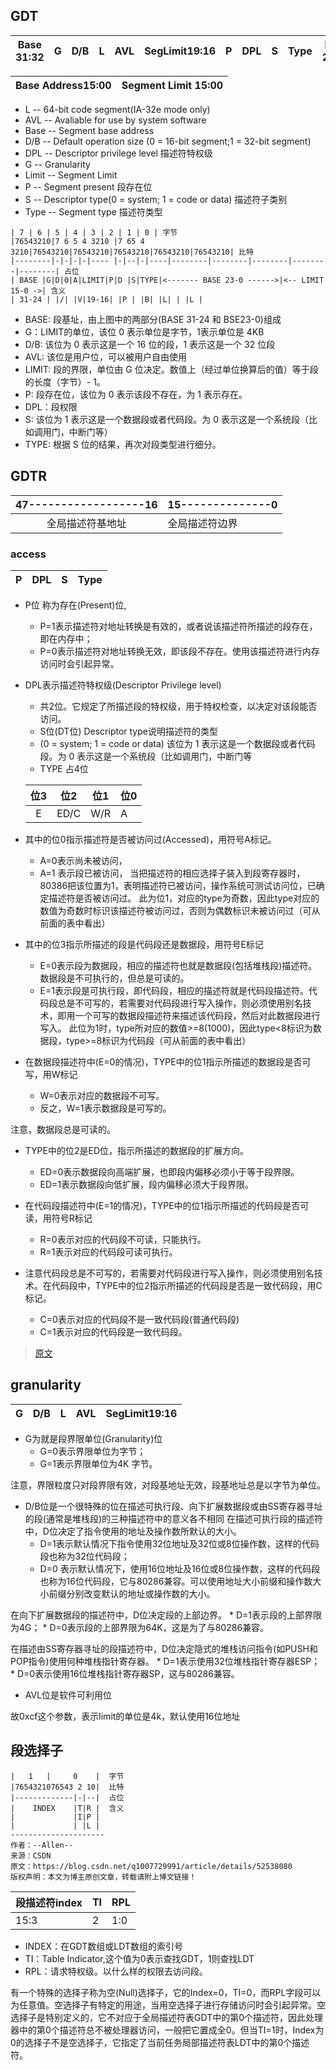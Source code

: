 ## GDT
|Base 31:32 | G |D/B|L|AVL|SegLimit19:16|P|DPL|S|Type|Base 23:16|
|-| -| -|-|-|-|-|-|-|-|-|

|Base Address15:00|Segment Limit 15:00|
|-|-|

- L -- 64-bit code segment(IA-32e mode only)
- AVL -- Avaliable for use by system software
- Base -- Segment base address
- D/B -- Default operation size (0 = 16-bit segment;1 = 32-bit segment)
- DPL -- Descriptor privilege level 描述符特权级
- G -- Granularity
- Limit -- Segment Limit
- P -- Segment present 段存在位
- S -- Descriptor type(0 = system; 1 = code or data) 描述符子类别
- Type -- Segment type 描述符类型

```
| 7 | 6 | 5 | 4 | 3 | 2 | 1 | 0 | 字节 
|76543210|7 6 5 4 3210 |7 65 4 3210|76543210|76543210|76543210|76543210|76543210| 比特 
|--------|-|-|-|-|---- |-|--|-|----|--------|--------|--------|--------|--------| 占位 
| BASE |G|D|0|A|LIMIT|P|D |S|TYPE|<------- BASE 23-0 ------>|<-- LIMIT 15-0 ->| 含义 
| 31-24 | |/| |V|19-16| |P | |B| |L| | |L |
```
- BASE: 段基址，由上图中的两部分(BASE 31-24 和 BSE23-0)组成
- G：LIMIT的单位，该位 0 表示单位是字节，1表示单位是 4KB
- D/B: 该位为 0 表示这是一个 16 位的段，1 表示这是一个 32 位段
- AVL: 该位是用户位，可以被用户自由使用
- LIMIT: 段的界限，单位由 G 位决定。数值上（经过单位换算后的值）等于段的长度（字节）- 1。
- P: 段存在位，该位为 0 表示该段不存在，为 1 表示存在。
- DPL：段权限
- S: 该位为 1 表示这是一个数据段或者代码段。为 0 表示这是一个系统段（比如调用门，中断门等）
- TYPE: 根据 S 位的结果，再次对段类型进行细分。

## GDTR
|47------------------16|15--------------0|
|:-------------:|-|
|全局描述符基地址|全局描述符边界| 

### access
|P|DPL|S|Type| 
|- |-----|-|------ |

- P位 称为存在(Present)位,
     * P=1表示描述符对地址转换是有效的，或者说该描述符所描述的段存在，即在内存中；
     * P=0表示描述符对地址转换无效，即该段不存在。使用该描述符进行内存访问时会引起异常。
     
- DPL表示描述符特权级(Descriptor Privilege level)
     * 共2位。它规定了所描述段的特权级，用于特权检查，以决定对该段能否访问。 
     
   - S位(DT位) Descriptor type说明描述符的类型
    * (0 = system; 1 = code or data) 该位为 1 表示这是一个数据段或者代码段。为 0 表示这是一个系统段（比如调用门，中断门等
   
  - TYPE 占4位
  
  |位3|位2|位1|位0|
  |:--:|----|----|----|
  | E|ED/C|W/R|A|
  
 * 其中的位0指示描述符是否被访问过(Accessed)，用符号A标记。
	* A=0表示尚未被访问，
	* A=1 表示段已被访问，
当把描述符的相应选择子装入到段寄存器时，80386把该位置为1，表明描述符已被访问，操作系统可测试访问位，已确定描述符是否被访问过。
此为位1，对应的type为奇数，因此type对应的数值为奇数时标识该描述符被访问过，否则为偶数标识未被访问过（可从前面的表中看出）

* 其中的位3指示所描述的段是代码段还是数据段，用符号E标记
	* E=0表示段为数据段，相应的描述符也就是数据段(包括堆栈段)描述符。数据段是不可执行的，但总是可读的。
	* E=1表示段是可执行段，即代码段，相应的描述符就是代码段描述符。代码段总是不可写的，若需要对代码段进行写入操作，则必须使用别名技术，即用一个可写的数据段描述符来描述该代码段，然后对此数据段进行写入。
此位为1时，type所对应的数值>=8(1000)，因此type<8标识为数据段，type>=8标识为代码段（可从前面的表中看出）

* 在数据段描述符中(E=0的情况)，TYPE中的位1指示所描述的数据段是否可写，用W标记
	* W=0表示对应的数据段不可写。
	* 反之，W=1表示数据段是可写的。

注意，数据段总是可读的。

* TYPE中的位2是ED位，指示所描述的数据段的扩展方向。
	* ED=0表示数据段向高端扩展，也即段内偏移必须小于等于段界限。
	* ED=1表示数据段向低扩展，段内偏移必须大于段界限。

* 在代码段描述符中(E=1的情况)，TYPE中的位1指示所描述的代码段是否可读，用符号R标记
	* R=0表示对应的代码段不可读，只能执行。
	* R=1表示对应的代码段可读可执行。

* 注意代码段总是不可写的，若需要对代码段进行写入操作，则必须使用别名技术。在代码段中，TYPE中的位2指示所描述的代码段是否是一致代码段，用C标记。
	* C=0表示对应的代码段不是一致代码段(普通代码段)
	* C=1表示对应的代码段是一致代码段。

> [原文](https://blog.csdn.net/gatieme/article/details/50647000 ) 

## granularity
|G|D/B|L|AVL|SegLimit19:16|
|-|-|-|-|-|

- G为就是段界限单位(Granularity)位
	* G=0表示界限单位为字节；
	* G=1表示界限单位为4K 字节。
	
注意，界限粒度只对段界限有效，对段基地址无效，段基地址总是以字节为单位。

- D/B位是一个很特殊的位在描述可执行段、向下扩展数据段或由SS寄存器寻址的段(通常是堆栈段)的三种描述符中的意义各不相同
在描述可执行段的描述符中，D位决定了指令使用的地址及操作数所默认的大小。
	* D=1表示默认情况下指令使用32位地址及32位或8位操作数，这样的代码段也称为32位代码段；
	* D=0 表示默认情况下，使用16位地址及16位或8位操作数，这样的代码段也称为16位代码段，它与80286兼容。可以使用地址大小前缀和操作数大小前缀分别改变默认的地址或操作数的大小。

在向下扩展数据段的描述符中，D位决定段的上部边界。
	* D=1表示段的上部界限为4G；
	* D=0表示段的上部界限为64K，这是为了与80286兼容。

在描述由SS寄存器寻址的段描述符中，D位决定隐式的堆栈访问指令(如PUSH和POP指令)使用何种堆栈指针寄存器。
	* D=1表示使用32位堆栈指针寄存器ESP；
	* D=0表示使用16位堆栈指针寄存器SP，这与80286兼容。

- AVL位是软件可利用位

故0xcf这个参数，表示limit的单位是4k，默认使用16位地址


## 段选择子
```
|   1   |     0    |  字节 
|7654321076543 2 10|  比特 
|-------------|-|--|  占位 
|    INDEX    |T|R |  含义 
|             |I|P | 
|             | |L |
--------------------- 
作者：--Allen-- 
来源：CSDN 
原文：https://blog.csdn.net/q1007729991/article/details/52538080 
版权声明：本文为博主原创文章，转载请附上博文链接！
```

|段描述符index|TI|RPL|
|-|-|-|
|15:3|2|1:0|

-    INDEX：在GDT数组或LDT数组的索引号
-   TI：Table Indicator,这个值为0表示查找GDT，1则查找LDT
-    RPL：请求特权级。以什么样的权限去访问段。

有一个特殊的选择子称为空(Null)选择子，它的Index=0，TI=0，而RPL字段可以为任意值。空选择子有特定的用途，当用空选择子进行存储访问时会引起异常。空选择子是特别定义的，它不对应于全局描述符表GDT中的第0个描述符，因此处理器中的第0个描述符总不被处理器访问，一般把它置成全0。但当TI=1时，Index为0的选择子不是空选择子，它指定了当前任务局部描述符表LDT中的第0个描述符。





